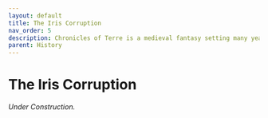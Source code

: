 ```yaml
---
layout: default
title: The Iris Corruption
nav_order: 5
description: Chronicles of Terre is a medieval fantasy setting many years in the writing.
parent: History
---
```


# The Iris Corruption

*Under Construction.*